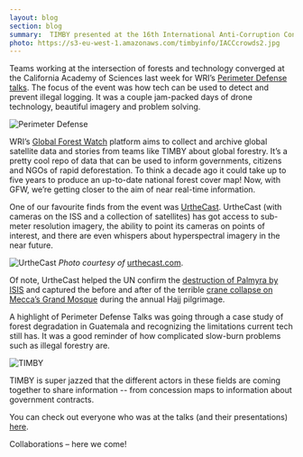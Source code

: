 ```yaml
---
layout: blog
section: blog
summary:  TIMBY presented at the 16th International Anti-Corruption Conference in Malaysia.
photo: https://s3-eu-west-1.amazonaws.com/timbyinfo/IACCcrowds2.jpg
---
```


Teams working at the intersection of forests and technology converged at the California Academy of Sciences last week for WRI’s [Perimeter Defense talks](http://www.wri.org/events/2015/09/perimeter-defense-innovative-technologies-detecting-and). The focus of the event was how tech can be used to detect and prevent illegal logging. It was a couple jam-packed days of drone technology, beautiful imagery and problem solving. 

![Perimeter Defense](https://s3-eu-west-1.amazonaws.com/timbyinfo/California-Academy-of-Sciences.jpg)

WRI’s [Global Forest Watch](http://www.globalforestwatch.org/) platform aims to collect and archive global satellite data and stories from teams like TIMBY about global forestry. It’s a pretty cool repo of data that can be used to inform governments, citizens and NGOs of rapid deforestation. To think a decade ago it could take up to five years to produce an up-to-date national forest cover map! Now, with GFW, we’re getting closer to the aim of near real-time information. 

One of our favourite finds from the event was [UrtheCast](https://www.urthecast.com/). UrtheCast (with cameras on the ISS and a collection of satellites) has got access to sub-meter resolution imagery, the ability to point its cameras on points of interest, and there are even whispers about hyperspectral imagery in the near future.

![UrtheCast](https://s3-eu-west-1.amazonaws.com/timbyinfo/original.png)
*Photo courtesy of* [urthecast.com](http://gallery.urthecast.com/mecca-before-and-after-its-tragic-crane-collapse). 
 
Of note, UrtheCast helped the UN confirm the [destruction of Palmyra by ISIS](http://gallery.urthecast.com/toppled-by-isis-the-syrian-temple-of-bel) and captured the before and after of the terrible [crane collapse on Mecca’s Grand Mosque](http://blog.urthecast.com/updates/mecca-from-space-before-and-after-its-tragic-crane-collapse/) during the annual Hajj pilgrimage. 

A highlight of Perimeter Defense Talks was going through a case study of forest degradation in Guatemala and recognizing the limitations current tech still has. It was a good reminder of how complicated slow-burn problems such as illegal forestry are. 

![TIMBY](https://s3-eu-west-1.amazonaws.com/timbyinfo/image.jpeg)

TIMBY is super jazzed that the different actors in these fields are coming together to share information -- from concession maps to information about government contracts.

You can check out everyone who was at the talks (and their presentations) [here](http://www.forestlegality.org/event/perimeter-defense-innovative-technologies-detecting-and-preventing-illegal-logging).

Collaborations – here we come!





